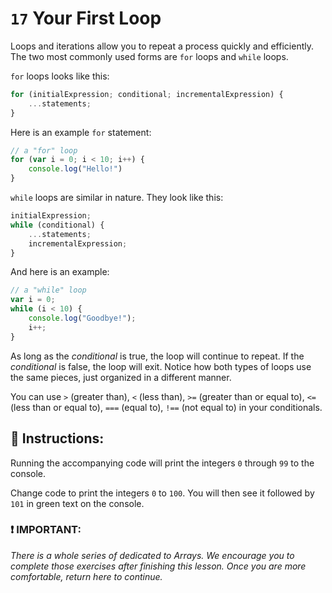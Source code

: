 # `17` Your First Loop

Loops and iterations allow you to repeat a process quickly and efficiently. The two most commonly used forms are `for` loops and `while` loops. 

`for` loops looks like this:
```js
for (initialExpression; conditional; incrementalExpression) {
    ...statements;
}
```
Here is an example `for` statement:

```js
// a "for" loop
for (var i = 0; i < 10; i++) {
    console.log("Hello!")
}
```


`while` loops are similar in nature.  They look like this:

```js
initialExpression;
while (conditional) {
    ...statements;
    incrementalExpression;
}
```
And here is an example:

```js
// a "while" loop
var i = 0;
while (i < 10) {
    console.log("Goodbye!");
    i++;
}
```
As long as the *conditional* is true, the loop will continue to repeat.  If the *conditional* is false, the loop will exit.  Notice how both types of loops use the same pieces, just organized in a different manner.

You can use `>` (greater than), `<` (less than), `>=` (greater than or equal to), `<=` (less than or equal to), `===` (equal to), `!==` (not equal to) in your conditionals.

## :pencil: Instructions:

Running the accompanying code will print the integers `0` through `99` to the console.

Change code to print the integers `0` to `100`. You will then see it followed by `101` in green text on the console.

### :exclamation: IMPORTANT: 
*There is a whole series of dedicated to Arrays.  We encourage you to complete those exercises after finishing this lesson. Once you are more comfortable, return here to continue.*

